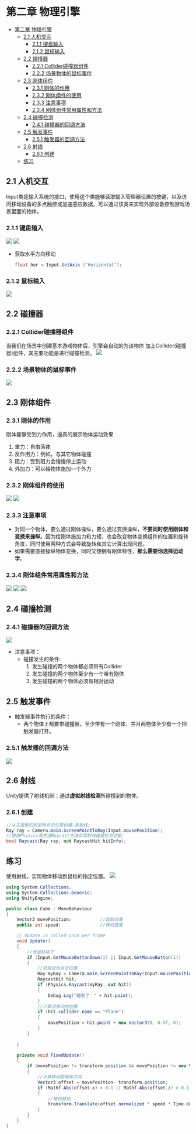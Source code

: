 # 第二章 物理引擎
- [第二章 物理引擎](#第二章-物理引擎)
  - [2.1 人机交互](#21-人机交互)
    - [2.1.1 键盘输入](#211-键盘输入)
    - [2.1.2 鼠标输入](#212-鼠标输入)
  - [2.2 碰撞器](#22-碰撞器)
    - [2.2.1 Collider碰撞器组件](#221-collider碰撞器组件)
    - [2.2.2 场景物体的鼠标事件](#222-场景物体的鼠标事件)
  - [2.3 刚体组件](#23-刚体组件)
    - [2.3.1 刚体的作用](#231-刚体的作用)
    - [2.3.2 刚体组件的使用](#232-刚体组件的使用)
    - [2.3.3 注意事项](#233-注意事项)
    - [2.3.4 刚体组件常用属性和方法](#234-刚体组件常用属性和方法)
  - [2.4 碰撞检测](#24-碰撞检测)
    - [2.4.1 碰撞器的回调方法](#241-碰撞器的回调方法)
  - [2.5 触发事件](#25-触发事件)
    - [2.5.1 触发器的回调方法](#251-触发器的回调方法)
  - [2.6 射线](#26-射线)
    - [2.6.1 创建](#261-创建)
  - [练习](#练习)

## 2.1 人机交互
Input类是输入系统的接口，使用这个类能够读取输入管理器设置的按键，以及访问移动设备的多点触控或加速感应数据，可以通过该类来实现外部设备控制游戏场景里面的物体。
### 2.1.1 键盘输入
![](iamges/02/2-11%20键盘输入常用方法.png)
![](iamges/02/2-12%20虚拟按键.png)
* 获取水平方向移动
  ```cs
  float hor = Input.GetAxis ("Horizontal");
  ```
### 2.1.2 鼠标输入
![](iamges/02/2-12%20鼠标输入常用方法.png)

## 2.2 碰撞器
### 2.2.1 Collider碰撞器组件
当我们在场景中创建基本游戏物体后，引擎会自动的为该物体  加上Collider(碰撞器)组件，其主要功能是进行碰撞检测。
![](iamges/02/2-13%20碰撞器组件.png)

### 2.2.2 场景物体的鼠标事件
![](iamges/02/2-14%20鼠标事件.png)

## 2.3 刚体组件

### 2.3.1 刚体的作用
刚体能够受到力作用，逼真的展示物体运动效果
1. 重力：自由落体
2. 反作用力：例如，与其它物体碰撞
3. 阻力：受到阻力会慢慢停止运动
4. 外加力：可以给物体施加—个外力

### 2.3.2 刚体组件的使用
![](iamges/02/2-15%20刚体组件.png)
![](iamges/02/2-15%20刚体组件-1.png)

### 2.3.3 注意事项
* 对同一个物体，要么通过刚体操纵，要么通过变换操纵，**不要同时使用刚体和变换来操纵**。因为给刚体施加力和力矩，也会改变物体变换组件的位置和旋转角度，同时使用两种方式会导致旋转和其它计算出现问题。
* 如果需要直接操纵物体变换，同时又想拥有刚体特性，**那么需要你选择运动学**。

### 2.3.4 刚体组件常用属性和方法
![](iamges/02/2-16%20刚体组件常用属性.png)
![](iamges/01/01/1-16%20刚体组件常用属性-2.png)
![](iamges/02/2-16%20刚体组件常用方法.png)

## 2.4 碰撞检测
### 2.4.1 碰撞器的回调方法
![](iamges/02/2-17%20碰撞器的回调方法.png)
* 注意事项：
  * 碰撞发生的条件:  
    1. 发生碰撞的两个物体都必须带有Collider
    2. 发生碰撞的两个物体至少有一个带有刚体
    3. 发生碰撞的两个物体必须有相对运动

## 2.5 触发事件
* 触发器事件执行的条件：
  * 两个物体上都要带碰撞器，至少带有一个刚体，并且两物体至少有一个把触发器打开。

### 2.5.1 触发器的回调方法
![](iamges/02/2-18%20触发器的回调方法.png)

## 2.6 射线
Unity提供了射线机制：通过**虚拟射线检测**所碰撞到的物体。

### 2.6.1 创建
```cs
//从主摄像机到鼠标点击位置创建—条射线;
Ray ray = Camera.main.ScreenPointToRay(Input.mousePosition);
//使用Physics类方法Raycast方法实现射线碰撞检测功能;
bool Raycast(Ray ray, out RaycastHit hitInfo);
```

## 练习
使用射线，实现物体移动到鼠标的指定位置。
![](iamges/02/2-19-练习演示.gif)
```cs
using System.Collections;
using System.Collections.Generic;
using UnityEngine;

public class Cube : MonoBehaviour
{
    Vector3 movePosition;           //起始位置
    public int speed;               //移动速度

    // Update is called once per frame
    void Update()
    {
        //当鼠标按下
        if (Input.GetMouseButtonDown(1) || Input.GetMouseButton(1))
        {
            //获取鼠标点击位置
            Ray myRay = Camera.main.ScreenPointToRay(Input.mousePosition);
            RaycastHit hit;
            if (Physics.Raycast(myRay, out hit))
            {
                Debug.Log("碰到了：" + hit.point);
            }
            //计算须移动的位置
            if (hit.collider.name == "Plane")
            {
                movePosition = hit.point + new Vector3(0, 0.5f, 0);
            }
        }
        
    }

    private void FixedUpdate()
    {   
        if (movePosition != transform.position && movePosition != new Vector3(0,0,0))
        {
            //计算移动距离和方向
            Vector3 offset = movePosition- transform.position;
            if (Mathf.Abs(offset.x) > 0.1 || Mathf.Abs(offset.z) > 0.1)
            {
                //按帧移动
                transform.Translate(offset.normalized * speed * Time.deltaTime);
            }
        }
    }
}
```